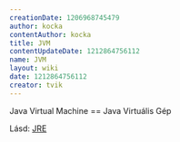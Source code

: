 ```yaml
---
creationDate: 1206968745479 
author: kocka 
contentAuthor: kocka 
title: JVM 
contentUpdateDate: 1212864756112 
name: JVM 
layout: wiki 
date: 1212864756112 
creator: tvik 
---
```

Java Virtual Machine == Java Virtuális Gép

Lásd: [JRE](JRE.html)
